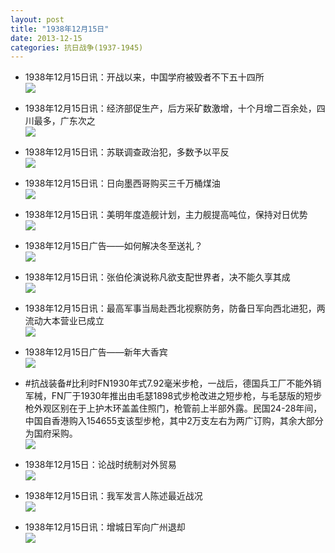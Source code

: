 ```yaml
---
layout: post
title: "1938年12月15日"
date: 2013-12-15
categories: 抗日战争(1937-1945)
---
```


<meta name="referrer" content="no-referrer" />

- 1938年12月15日讯：开战以来，中国学府被毁者不下五十四所 <br/><img src="https://ww4.sinaimg.cn/large/aca367d8jw1ebkqiofzxrj20e20680u7.jpg" />

- 1938年12月15日讯：经济部促生产，后方采矿数激增，十个月增二百余处，四川最多，广东次之 <br/><img src="https://ww4.sinaimg.cn/large/aca367d8jw1ebkos6hj3oj20cs0estb0.jpg" />

- 1938年12月15日讯：苏联调查政治犯，多数予以平反 <br/><img src="https://ww1.sinaimg.cn/large/aca367d8jw1ebkn1xt6clj20f006a75w.jpg" />

- 1938年12月15日讯：日向墨西哥购买三千万桶煤油 <br/><img src="https://ww3.sinaimg.cn/large/aca367d8jw1ebkjkuihi1j20cs0c4mz7.jpg" />

- 1938年12月15日讯：美明年度造舰计划，主力舰提高吨位，保持对日优势 <br/><img src="https://ww4.sinaimg.cn/large/aca367d8jw1ebkhumf8orj20cs0bpdif.jpg" />

- 1938年12月15日广告——如何解决冬至送礼？ <br/><img src="https://ww4.sinaimg.cn/large/aca367d8jw1ebkg42z2kgj205m0hg0u3.jpg" />

- 1938年12月15日讯：张伯伦演说称凡欲支配世界者，决不能久享其成 <br/><img src="https://ww3.sinaimg.cn/large/aca367d8jw1ebkawqpwh0j206y0gp402.jpg" />

- 1938年12月15日讯：最高军事当局赴西北视察防务，防备日军向西北进犯，两流动大本营业已成立 <br/><img src="https://ww3.sinaimg.cn/large/aca367d8jw1ebk96co7jcj20cs0gdach.jpg" />

- 1938年12月15日广告——新年大香宾 <br/><img src="https://ww2.sinaimg.cn/large/aca367d8jw1ebk7g8hqoej20cs0yvwj4.jpg" />

- #抗战装备#比利时FN1930年式7.92毫米步枪，一战后，德国兵工厂不能外销军械，FN厂于1930年推出由毛瑟1898式步枪改进之短步枪，与毛瑟版的短步枪外观区别在于上护木环盖盖住照门，枪管前上半部外露。民国24-28年间，中国自香港购入154655支该型步枪，其中2万支左右为两广订购，其余大部分为国府采购。 <br/><img src="https://ww3.sinaimg.cn/large/aca367d8jw1ebk5p0gxjbj20qo0f0jtu.jpg" />

- 1938年12月15日：论战时统制对外贸易 <br/><img src="https://ww3.sinaimg.cn/large/aca367d8jw1ebk3zccb74j20cs0irgsd.jpg" />

- 1938年12月15日讯：我军发言人陈述最近战况 <br/><img src="https://ww1.sinaimg.cn/large/aca367d8jw1ebk28sq0bpj20cs0hhn0x.jpg" />

- 1938年12月15日讯：增城日军向广州退却 <br/><img src="https://ww2.sinaimg.cn/large/aca367d8jw1ebk0iaxv5zj20cs12i7by.jpg" />

